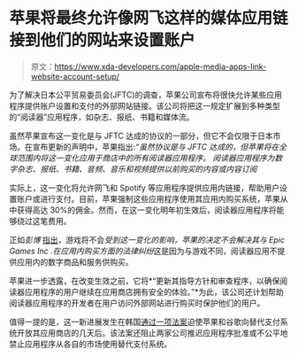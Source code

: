 # 苹果将最终允许像网飞这样的媒体应用链接到他们的网站来设置账户

> 原文：<https://www.xda-developers.com/apple-media-apps-link-website-account-setup/>

为了解决日本公平贸易委员会(JFTC)的调查，苹果公司宣布将很快允许某些应用程序提供账户设置和支付的外部网站链接。该公司将把这一规定扩展到多种类型的“阅读器”应用程序，如杂志、报纸、书籍和媒体流。

虽然苹果宣布这一变化是与 JFTC 达成的协议的一部分，但它不会仅限于日本市场。在宣布更新的声明中，苹果指出:*“虽然协议是与 JFTC 达成的，但苹果将在全球范围内将这一变化应用于商店中的所有阅读器应用程序。* *阅读器应用程序为数字杂志、报纸、书籍、音频、音乐和视频提供以前购买的内容或内容订阅*

实际上，这一变化将允许网飞和 Spotify 等应用程序提供应用内链接，帮助用户设置账户或进行支付。目前，苹果强制这些应用程序使用其应用内购买系统，苹果从中获得高达 30%的佣金。然而，在这一变化明年初生效后，阅读器应用程序将能够绕过这笔费用。

正如*彭博* [指出](https://www.bloomberg.com/news/articles/2021-09-02/apple-to-let-app-makers-point-users-to-web-to-pay-for-services)，游戏将不会*受到这一变化的影响，苹果的决定不会解决其与 Epic Games Inc .在应用内购买方面的法律纠纷*这是因为与游戏不同，阅读器应用不提供应用内的数字商品和服务供购买。

苹果进一步透露，在改变生效之前，它将*“更新其指导方针和审查程序，以确保阅读器应用程序的用户继续在应用商店拥有安全的体验。”*为此，该公司还计划帮助阅读器应用程序的开发者在用户访问外部网站进行购买时保护他们的用户。

值得一提的是，这一新进展发生在韩国[通过一项法案](https://www.xda-developers.com/south-korea-law-force-google-apple-third-party-payments/)迫使苹果和谷歌向替代支付系统开放其应用商店的几天后。该法案还阻止两家公司推迟应用程序批准或不公平地禁止应用程序从各自的市场使用替代支付系统。